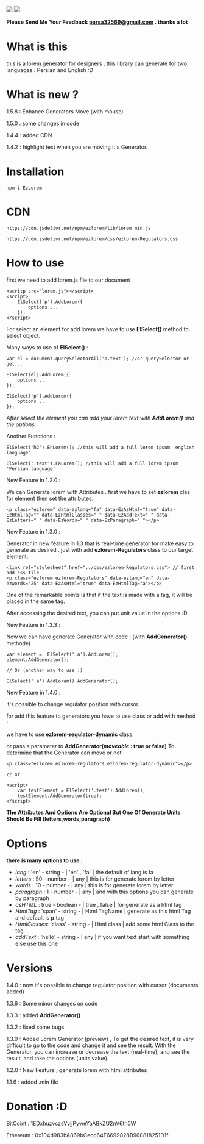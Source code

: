 
[![](https://data.jsdelivr.com/v1/package/npm/ezlorem/badge)](https://www.jsdelivr.com/package/npm/ezlorem) 
[![](https://img.shields.io/npm/dy/ezlorem?style=flat-square)](https://www.npmjs.com/package/ezlorem)

**Please Send Me Your Feedback parsa32569@gmail.com . thanks a lot**

# What is this

this is a lorem generator for designers . this library can generate for two languages : Persian and English :D

# What is new ?

1.5.8 : Enhance Generators Move (with mouse)

1.5.0 : some changes in code

1.4.4 : added CDN

1.4.2 : highlight text when you are moving it's Generator.

# Installation

` npm i EzLorem `

# CDN

` https://cdn.jsdelivr.net/npm/ezlorem/lib/lorem.min.js `

` https://cdn.jsdelivr.net/npm/ezlorem/css/ezlorem-Regulators.css `

# How to use

first we need to add lorem.js file to our document

```
<scritp src="lorem.js"></script>
<script>
    ElSelect('p').AddLorem({
        options ...
    });
</script>
```
For select an element for add lorem we have to use **ElSelect()** method to select object.

Many ways to use of  **ElSelect()** : 

```
var el = document.querySelectorAll('p.text'); //or querySelector or get...

ElSelect(el).AddLorem({
	options ...
});

ElSelect('p').AddLorem({
	options ...
});
```
*After select the element you can add your lorem text with **AddLorem()** and the options*

Another Functions :
```
ElSelect('h2').EnLorem(); //this will add a full lorem ipsum 'english language'

ElSelect('.text').FaLorem(); //this will add a full lorem ipsum 'Persian language'
```

New Feature in 1.2.0 : 

We can Generate lorem with Attributes . first we have to set **ezlorem** clas for element then set the attributes.
```
<p class="ezlorem" data-ezlang="fa" data-EzAsHtml="true" data-EzHtmlTag="" data-EzHtmlClasses=" " data-EzAddText=" " data-EzLetters=" " data-EzWords=" " data-EzParagraph=" "></p>
```

New Feature in 1.3.0 : 

Generator in new feature in 1.3 that is real-time generator for make easy to generate as desired . just with add **ezlorem-Regulators** class to our target element.
```
<link rel="stylesheet" href="../css/ezlorem-Regulators.css"> // first add css file
<p class="ezlorem ezlorem-Regulators" data-ezlang="en" data-ezwords="25" data-EzAsHtml="true" data-EzHtmlTag="a"></p>
```
One of the remarkable points is that if the text is made with a tag, it will be placed in the same tag.

After accessing the desired text, you can put unit value in the options :D.

New Feature in 1.3.3 :

Now we can have generate Generator with code : (with **AddGenerator()** methode)
```
var element =  ElSelect('.a').AddLorem();
element.AddGenerator();

// Or (another way to use :)

ElSelect('.a').AddLorem().AddGenerator();
```

New Feature in 1.4.0 :

it's possible to change regulator position with cursor.

for add this feature to generators you have to use class or add with method :

we have to use **ezlorem-regulator-dynamic** class.

or pass a parameter to **AddGenerator(_moveable_ : true or false)** To determine that the Generator can move or not

```
<p class="ezlorem ezlorem-regulators ezlorem-regulator-dynamic"></p>

// or

<script>
    var testElement = ElSelect('.test').AddLorem();
    testElement.AddGenerator(true);
</script>
```
 
****The Attributes And Options Are Optional But One Of Generate Units Should Be Fill (letters,words,paragraph)****

# Options

__there is many options to use :__


* _lang_       : 'en'    - string  - | 'en' , 'fa'  |   the default of lang is fa
* _letters_    : 50      - number  - |     any      |   this is for generate lorem by letter
* _words_      : 10      - number  - |     any      |   this is for generate lorem by letter
* _paragraph_  : 1       - number  - |     any      |   and with this options you can generate by paragraph
* _asHTML_     : true    - boolean - | true , false |   for generate as a html tag
* _HtmlTag_    : 'span'  - string  - | Html TagName |   generate as this html Tag and default is **p** tag
* _HtmlClasses_: 'class' - string  - |  Html class  |   add some html Class to the tag
* _addText_    : 'hello' - string  - |     any      |   if you want text start with something else use this one

# Versions

1.4.0 : now it's possible to change regulator position with cursor (documents added)

1.3.6 : Some minor changes on code 

1.3.3 : added **AddGenerator()**

1.3.2 : fixed some bugs

1.3.0 : Added Lorem Generator (preview) , To get the desired text, it is very difficult to go to the code and change it and see the result. With the Generator, you can increase or decrease the text (real-time), and see the result, and take the options (units value).

1.2.0 : New Feature , generate lorem with html attributes 

1.1.6 : added .min file 

# Donation :D
 
BitCoint : 
1EDxhuzvczsVvjjPyweYaABkZU2nV6th5W

Ethereum : 
0x104d983bA869bCecd64E6699828B968818251D1f
